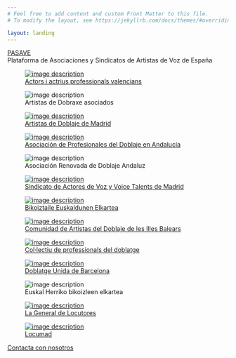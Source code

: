 ```yaml
---
# Feel free to add content and custom Front Matter to this file.
# To modify the layout, see https://jekyllrb.com/docs/themes/#overriding-theme-defaults

layout: landing
---
```

<div class="pt-20 text-center">
	<a href="/contacta/"><div class="text-sky-600 text-7xl font-bold">PASAVE</div></a>
	<div class="text-black">Plataforma de Asociaciones y Sindicatos de Artistas de Voz de España</div>
</div>


<div class="flex flex-wrap justify-center pt-12 items-baseline">


<a href="https://aapv.es/">
	<figure class="w-56 mx-8 my-8">
	  <img class="w-56 rounded-lg" src="assets/images/logos/aapv.jpeg" alt="image description">
	  <figcaption class="mt-2 text-sm text-center text-gray-500 dark:text-gray-400">Actors i actrius professionals valencians</figcaption>
	</figure>
</a>

<figure class="w-32 mx-8 my-8">
  <img class="w-32 rounded-lg" src="assets/images/logos/ada.png" alt="image description">
  <figcaption class="mt-2 text-sm text-center text-gray-500 dark:text-gray-400">Artistas de Dobraxe asociados</figcaption>
</figure>

<a href="https://adoma.es/">
	<figure class="w-56 mx-8 my-8">
	  <img class="w-56 rounded-lg" src="assets/images/logos/adoma.jpeg" alt="image description">
	  <figcaption class="mt-2 text-sm text-center text-gray-500 dark:text-gray-400">Artistas de Doblaje de Madrid</figcaption>
	</figure>
</a>

<a href="">
	<figure class="w-40 mx-8 my-8">
	  <img class="w-40 rounded-lg" src="assets/images/logos/apdan.jpeg" alt="image description">
	  <figcaption class="mt-2 text-sm text-center text-gray-500 dark:text-gray-400">Asociación de Profesionales del Doblaje en Andalucía</figcaption>
	</figure>
</a>

<figure class="w-40 mx-8 my-8">
  <img class="w-40 rounded-lg" src="assets/images/logos/arda.jpeg" alt="image description">
  <figcaption class="mt-2 text-sm text-center text-gray-500 dark:text-gray-400">Asociación Renovada de Doblaje Andaluz</figcaption>
</figure>

<a href="https://www.avtamadrid.es/">
	<figure class="w-40 mx-8 my-8">
	  <img class="w-40 rounded-lg" src="assets/images/logos/avta.png" alt="image description">
	  <figcaption class="mt-2 text-sm text-center text-gray-500 dark:text-gray-400">Sindicato de Actores de Voz y Voice Talents de Madrid</figcaption>
	</figure>
</a>

<a href="https://www.bieuse.eus/">
	<figure class="w-40 mx-8 my-8">
	  <img class="w-40 rounded-lg" src="assets/images/logos/bieuse.jpeg" alt="image description">
	  <figcaption class="mt-2 text-sm text-center text-gray-500 dark:text-gray-400">Bikoiztaile Euskaldunen Elkartea</figcaption>
	</figure>
</a>

<a href="https://www.cadib.es/quienes-somos/">
	<figure class="w-32 mx-8 my-8">
	  <img class="w-32 rounded-lg" src="assets/images/logos/cadib.png" alt="image description">
	  <figcaption class="mt-2 text-sm text-center text-gray-500 dark:text-gray-400">Comunidad de Artistas del Doblaje de les Illes Balears</figcaption>
	</figure>
</a>

<a href="https://cpd.org.es/">
	<figure class="w-60 mx-8 my-8">
	  <img class="w-60 rounded-lg" src="assets/images/logos/cpd.png" alt="image description">
	  <figcaption class="mt-2 text-sm text-center text-gray-500 dark:text-gray-400">Col·lectiu de professionals del doblatge</figcaption>
	</figure>
</a>

<a href="https://dubbcn.org">
	<figure class="w-40 mx-8 my-8">
	  <img class="w-40 rounded-lg" src="assets/images/logos/dub.jpeg" alt="image description">
	  <figcaption class="mt-2 text-sm text-center text-gray-500 dark:text-gray-400">Doblatge Unida de Barcelona</figcaption>
	</figure>
</a>


<figure class="w-40 mx-8 my-8">
  <img class="w-40 rounded-lg" src="assets/images/logos/ehbe.jpeg" alt="image description">
  <figcaption class="mt-2 text-sm text-center text-gray-500 dark:text-gray-400">Euskal Herriko bikoizleen elkartea</figcaption>
</figure>

<a href="https://lageneraldelocutores.es/">
	<figure class="w-40 mx-8 my-8">
	  <img class="w-40 rounded-lg" src="assets/images/logos/lgl.jpeg" alt="image description">
	  <figcaption class="mt-2 text-sm text-center text-gray-500 dark:text-gray-400">La General de Locutores</figcaption>
	</figure>
</a>

<a href="http://locumad.com/">
	<figure class="w-40 mx-8 my-8">
	  <img class="w-40 rounded-lg" src="assets/images/logos/locumad.jpeg" alt="image description">
	  <figcaption class="mt-2 text-sm text-center text-gray-500 dark:text-gray-400">Locumad</figcaption>
	</figure>
</a>


</div>


<div class="pt-10 flex justify-center items-center">
    <a href="/contacta" class="text-black hover:text-blue-600 underline hover:no-underline">
        <div>Contacta con nosotros</div>
    </a>
</div>


